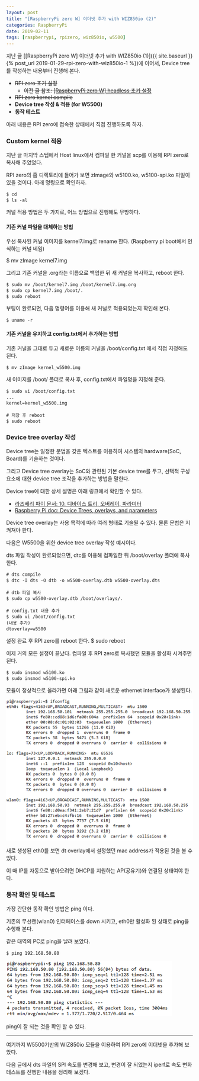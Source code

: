 ```yaml
---
layout: post
title: "[RaspberryPi zero W] 이더넷 추가 with WIZ850io (2)"
categories: RaspberryPi
date: 2019-02-11
tags: [raspberrypi, rpizero, wiz850io, w5500]
---
```


지난 글 [[RaspberryPi zero W] 이더넷 추가 with WIZ850io (1)]({{ site.baseurl }}{% post_url 2019-01-29-rpi-zero-with-wiz850io-1 %})에 이어서, Device tree를 작성하는 내용부터 진행해 본다.

- ~~RPI zero 초기 설정~~
  - ~~이전 글 참조: [[RaspberryPi zero W] headless 초기 설정](https://renakim.github.io/2019/01/23/rpi-zero-w-start/)~~
- ~~RPI zero kernel compile~~
- **Device tree 작성 & 적용 (for W5500)**
- **동작 테스트**

아래 내용은 RPI zero에 접속한 상태에서 직접 진행하도록 하자.

### Custom kernel 적용

지난 글 마지막 스텝에서 Host linux에서 컴파일 한 커널을 scp를 이용해 RPI zero로 복사해 주었었다.

RPI zero의 홈 디렉토리에 들어가 보면 zImage와 w5100.ko, w5100-spi.ko 파일이 있을 것이다.
아래 명령으로 확인하자.

    $ cd
    $ ls -al

커널 적용 방법은 두 가지로, 어느 방법으로 진행해도 무방하다.

#### 기존 커널 파일을 대체하는 방법

우선 복사된 커널 이미지를 kernel7.img로 rename 한다. (Raspberry pi boot에서 인식하는 커널 네임)

\$ mv zImage kernel7.img

그리고 기존 커널을 .org라는 이름으로 백업한 뒤 새 커널을 복사하고, reboot 한다.

```
$ sudo mv /boot/kernel7.img /boot/kernel7.img.org
$ sudo cp kernel7.img /boot/.
$ sudo reboot
```

부팅이 완료되면, 다음 명령어를 이용해 새 커널로 적용되었는지 확인해 본다.

    $ uname -r

#### 기존 커널을 유지하고 config.txt에서 추가하는 방법

기존 커널을 그대로 두고 새로운 이름의 커널을 /boot/config.txt 에서 직접 지정해도 된다.

    $ mv zImage kernel_w5500.img

새 이미지를 /boot/ 폴더로 복사 후, config.txt에서 파일명을 지정해 준다.

```
$ sudo vi /boot/config.txt
...
kernel=kernel_w5500.img

# 저장 후 reboot
$ sudo reboot
```

### Device tree overlay 작성

Device tree는 일정한 문법을 갖춘 텍스트를 이용하여 시스템의 hardware(SoC, Board)를 기술하는 것이다.

그리고 Device tree overlay는 SoC와 관련된 기본 device tree를 두고, 선택적 구성요소에 대한 device tree 조각을 추가하는 방법을 말한다.

Device tree에 대한 상세 설명은 아래 링크에서 확인할 수 있다.

- [라즈베리 파이 문서: 10. 디바이스 트리, 오버레이, 파라미터](https://wikidocs.net/3205)
- [Raspberry Pi doc: Device Trees, overlays, and parameters](ttps://www.raspberrypi.org/documentation/configuration/device-tree.md)

Device tree overlay는 사용 목적에 따라 여러 형태로 기술될 수 있다. 물론 문법은 지켜져야 한다.

다음은 W5500을 위한 device tree overlay 작성 예시이다.

<script src="https://gist.github.com/renakim/60c4a86ac76520b694ccd377ce3ad007.js"></script>

dts 파일 작성이 완료되었으면, dtc를 이용해 컴파일한 뒤 /boot/overlay 폴더에 복사한다.

```
# dts compile
$ dtc -I dts -O dtb -o w5500-overlay.dtb w5500-overlay.dts

# dtb 파일 복사
$ sudo cp w5500-overlay.dtb /boot/overlays/.

# config.txt 내용 추가
$ sudo vi /boot/config.txt
(내용 추가)
dtoverlay=w5500
```

설정 완료 후 RPI zero를 reboot 한다.
\$ sudo reboot

이제 거의 모든 설정이 끝났다. 컴파일 후 RPI zero로 복사했던 모듈을 활성화 시켜주면 된다.

```
$ sudo insmod w5100.ko
$ sudo insmod w5100-spi.ko
```

모듈이 정상적으로 올라가면 아래 그림과 같이 새로운 ethernet interface가 생성된다.

![new eth](/files/rpi-zero-with-wiz850io-new_eth.png)

새로 생성된 eth0를 보면 dt overlay에서 설정했던 mac address가 적용된 것을 볼 수 있다.

이 때 IP를 자동으로 받아오려면 DHCP를 지원하는 AP(공유기)와 연결된 상태여야 한다.

### 동작 확인 및 테스트

가장 간단한 동작 확인 방법은 ping 이다.

기존의 무선랜(wlan0) 인터페이스를 down 시키고, eth0만 활성화 된 상태로 ping을 수행해 본다.

같은 대역의 PC로 ping을 날려 보았다.

    $ ping 192.168.50.80

![new eth](/files/rpi-zero-with-wiz850io_ping.png)

ping이 잘 되는 것을 확인 할 수 있다.

---

여기까지 W5500기반의 WIZ850io 모듈을 이용하여 RPI zero에 이더넷을 추가해 보았다.

다음 글에서 dts 파일의 SPI 속도를 변경해 보고, 변경이 잘 되었는지 iperf로 속도 변화 테스트를 진행한 내용을 정리해 보겠다.
